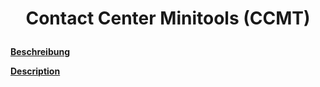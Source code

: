 # <p align="center">Contact Center Minitools (CCMT)</p>

**[Beschreibung](./README_LANG/README_DE.md "Beschreibung")**

**[Description](./README_LANG/README_EN.html "Description")**

